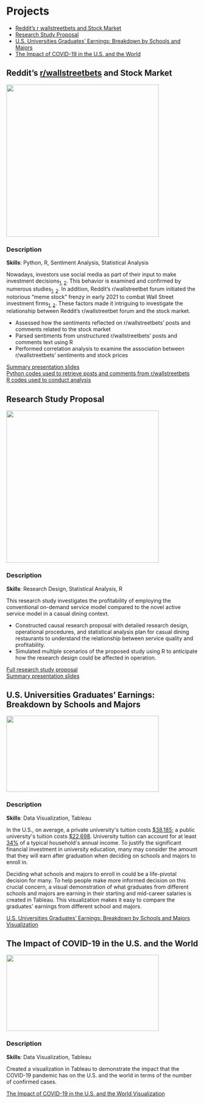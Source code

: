# Projects

  - [Reddit’s r wallstreetbets and Stock Market](#reddits-rwallstreetbets-and-stock-market)
  - [Research Study Proposal](#research-study-proposal)  
  - [U.S. Universities Graduates’ Earnings: Breakdown by Schools and Majors](#us-universities-graduates-earnings-breakdown-by-schools-and-majors)
  - [The Impact of COVID-19 in the U.S. and the World](#the-impact-of-covid-19-in-the-us-and-the-world)

## Reddit’s [r/wallstreetbets](https://www.reddit.com/r/wallstreetbets/) and Stock Market  

<a href="https://github.com/Tsz-Man-Derek-Chow/Tsz-Man-Derek-Chow/blob/main/projects/Reddit%E2%80%99s%20r%20wallstreetbets%20and%20Stock%20Market/Reddit%E2%80%99s%20r%20wallstreetbets%20and%20Stock%20Market.pdf"><img src="https://drive.google.com/uc?id=1SP2qkPdya-03b9gIPmpp5qCIPzWsp-bt" width="400"></a>  

### Description  

**Skills**: Python, R, Sentiment Analysis, Statistical Analysis  

Nowadays, investors use social media as part of their input to make investment decisions<sub>[1](https://m1.com/about/newsroom/financial-wellness-survey-release/), [2](https://www.fool.com/research/what-are-gen-z-millennial-investors-buying/)</sub>. This behavior is examined and confirmed by numerous studies<sub>[1](https://www.amity.edu/gwalior/jccc/pdf/dec-24.pdf), [2](https://www.psychosocial.com/article/PR300143/23091/)</sub>. In addition, Reddit’s r/wallstreetbet forum initiated the notorious “meme stock” frenzy in early 2021 to combat Wall Street investment firms<sub>[1](https://www.nytimes.com/2021/01/27/business/gamestop-wall-street-bets.html), [2](https://www.ft.com/content/56e8b33a-d9b6-4f74-998b-327ef54c4d5a)</sub>. These factors made it intriguing to investigate the relationship between Reddit’s r/wallstreetbet forum and the stock market.

- Assessed how the sentiments reflected on r/wallstreetbets’ posts and comments related to the stock market  
- Parsed sentiments from unstructured r/wallstreetbets’ posts and comments text using R
- Performed correlation analysis to examine the association between r/wallstreetbets’ sentiments and stock prices

[Summary presentation slides](https://github.com/Tsz-Man-Derek-Chow/Tsz-Man-Derek-Chow/blob/main/projects/Reddit%E2%80%99s%20r%20wallstreetbets%20and%20Stock%20Market/Reddit%E2%80%99s%20r%20wallstreetbets%20and%20Stock%20Market.pdf)  
[Python codes used to retrieve posts and comments from r/wallstreetbets](https://github.com/Tsz-Man-Derek-Chow/Tsz-Man-Derek-Chow/blob/main/projects/Reddit%E2%80%99s%20r%20wallstreetbets%20and%20Stock%20Market/Retrieve%20r%20wallstreetbets'%20Posts%20and%20Comments.ipynb)  
[R codes used to conduct analysis](https://github.com/Tsz-Man-Derek-Chow/Tsz-Man-Derek-Chow/blob/main/projects/Reddit%E2%80%99s%20r%20wallstreetbets%20and%20Stock%20Market/Reddit%E2%80%99s%20r%20wallstreetbets%20and%20Stock%20Market%20Analysis.R)

## Research Study Proposal
<a href="http://rpubs.com/DCHOW99/936327"><img src="https://drive.google.com/uc?id=19rqNwe3N3vE-vQuP8EHqwM3pPMUe24Bc" width="400"></a>  

### Description  

**Skills**: Research Design, Statistical Analysis, R  

This research study investigates the profitability of employing the conventional on-demand service model compared to the novel active service model in a casual dining context.  

- Constructed causal research proposal with detailed research design, operational procedures, and statistical analysis plan for casual dining restaurants to understand the relationship between service quality and profitability.
- Simulated multiple scenarios of the proposed study using R to anticipate how the research design could be affected in operation.

[Full research study proposal](http://rpubs.com/DCHOW99/936327)  
[Summary presentation slides](https://github.com/Tsz-Man-Derek-Chow/Tsz-Man-Derek-Chow/blob/main/projects/Research%20Study%20Proposal/Research%20Study%20Proposal%20Summary%20Slides.pdf)  

## U.S. Universities Graduates’ Earnings: Breakdown by Schools and Majors  

<a href="https://public.tableau.com/views/SchoolsMajorsSalaryVisualization_16089392679970/SchoolsMajorsSalaryVisualization?:language=en-US&:toolbar=n&:display_count=n&:origin=viz_share_link"><img src="https://drive.google.com/uc?id=1d9LSQmyIG34ncoR6e44p-qT9bWA_2fNl" width="400" height="200"></a>  

### Description  

**Skills**: Data Visualization, Tableau  

In the U.S., on average, a private university's tuition costs [\$38,185](https://www.usnews.com/education/best-colleges/paying-for-college/articles/paying-for-college-infographic); a public university's tuition costs [\$22,698](https://www.usnews.com/education/best-colleges/paying-for-college/articles/paying-for-college-infographic). University tuition can account for at least [34%](https://www.census.gov/library/publications/2021/demo/p60-273.html) of a typical household's annual income. To justify the significant financial investment in university education, many may consider the amount that they will earn after graduation when deciding on schools and majors to enroll in.  

Deciding what schools and majors to enroll in could be a life-pivotal decision for many. To help people make more informed decision on this crucial concern, a visual demonstration of what graduates from different schools and majors are earning in their starting and mid-career salaries is created in Tableau. This visualization makes it easy to compare the graduates' earnings from different school and majors.

[U.S. Universities Graduates’ Earnings: Breakdown by Schools and Majors Visualization](https://public.tableau.com/views/SchoolsMajorsSalaryVisualization_16089392679970/SchoolsMajorsSalaryVisualization?:language=en-US&:toolbar=n&:display_count=n&:origin=viz_share_link)

## The Impact of COVID-19 in the U.S. and the World  

<a href="https://public.tableau.com/views/ImpactofCOVID-19_16089411318970/ImpactOfCOVID-19?:language=en-US&:toolbar=n&:display_count=n&:origin=viz_share_link"><img src="https://drive.google.com/uc?id=1ChQxCBgO8SC4MQZEDdtAw6k8VZ5cY--U" width="400" height="200"></a> 

### Description  

**Skills**: Data Visualization, Tableau  

Created a visualization in Tableau to demonstrate the impact that the COVID-19 pandemic has on the U.S. and the world in terms of the number of confirmed cases.

[The Impact of COVID-19 in the U.S. and the World Visualization](https://public.tableau.com/views/ImpactofCOVID-19_16089411318970/ImpactOfCOVID-19?:language=en-US&:toolbar=n&:display_count=n&:origin=viz_share_link)